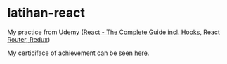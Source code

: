 # latihan-react
My practice from Udemy (<a href="https://www.udemy.com/react-the-complete-guide-incl-redux">React - The Complete Guide incl. Hooks, React Router, Redux</a>)

My certiciface of achievement can be seen <a href="https://www.udemy.com/certificate/UC-c1c2b184-4521-4e5b-a25a-90cc0bf25841/">here</a>.
